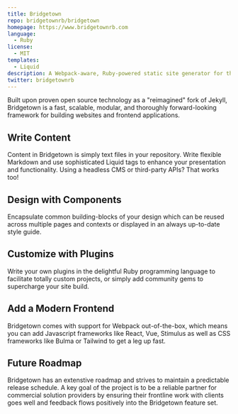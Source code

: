 ```yaml
---
title: Bridgetown
repo: bridgetownrb/bridgetown
homepage: https://www.bridgetownrb.com
language:
  - Ruby
license:
  - MIT
templates:
  - Liquid
description: A Webpack-aware, Ruby-powered static site generator for the modern Jamstack era.
twitter: bridgetownrb
---
```


Built upon proven open source technology as a "reimagined" fork of Jekyll, Bridgetown is a fast, scalable, modular, and thoroughly forward-looking framework for building websites and frontend applications.

## Write Content

Content in Bridgetown is simply text files in your repository. Write flexible Markdown and use sophisticated Liquid tags to enhance your presentation and functionality. Using a headless CMS or third-party APIs? That works too!

## Design with Components

Encapsulate common building-blocks of your design which can be reused across multiple pages and contexts or displayed in an always up-to-date style guide.

## Customize with Plugins

Write your own plugins in the delightful Ruby programming language to facilitate totally custom projects, or simply add community gems to supercharge your site build.

## Add a Modern Frontend

Bridgetown comes with support for Webpack out-of-the-box, which means you can add Javascript frameworks like React, Vue, Stimulus as well as CSS frameworks like Bulma or Tailwind to get a leg up fast.

## Future Roadmap

Bridgetown has an extenstive roadmap and strives to maintain a predictable release schedule. A key goal of the project is to be a reliable partner for commercial solution providers by ensuring their frontline work with clients goes well and feedback flows positively into the Bridgetown feature set.
